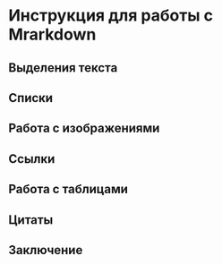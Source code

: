 # Инструкция для работы с Mrarkdown

## Выделения текста 

## Списки

## Работа с изображениями

## Ссылки

## Работа с таблицами

## Цитаты

## Заключение